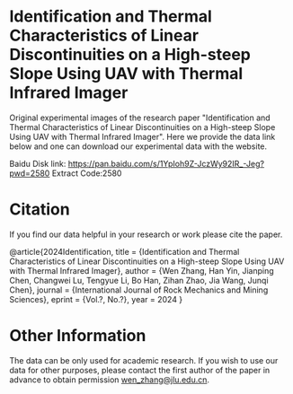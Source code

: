 # Identification and Thermal Characteristics of Linear Discontinuities on a High-steep Slope Using UAV with Thermal Infrared Imager

Original experimental images of the research paper "Identification and Thermal Characteristics of Linear Discontinuities on a High-steep Slope Using UAV with Thermal Infrared Imager". Here we provide the data link below and one can download our experimental data with the website.

Baidu Disk link: https://pan.baidu.com/s/1YpIoh9Z-JczWy92IR_-Jeg?pwd=2580 
Extract Code:2580

# Citation
If you find our data helpful in your research or work please cite the paper.

@article{2024Identification,
  title = {Identification and Thermal Characteristics of Linear Discontinuities on a High-steep Slope Using UAV with Thermal Infrared Imager},
  author = {Wen Zhang, Han Yin, Jianping Chen, Changwei Lu, Tengyue Li, Bo Han, Zihan Zhao, Jia Wang, Junqi Chen},
  journal = {International Journal of Rock Mechanics and Mining Sciences},
  eprint = {Vol.?, No.?},
  year = 2024
}

# Other Information
The data can be only used for academic research. If you wish to use our data for other purposes, please contact the first author of the paper in advance to obtain permission wen_zhang@jlu.edu.cn.
